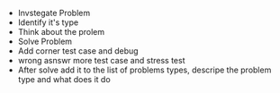 - Invstegate Problem
- Identify it's type
- Think about the prolem
- Solve Problem
- Add corner test case and debug
- wrong asnswr more test case and stress test
- After solve add it to the list of problems types, descripe the problem type and what does it do
